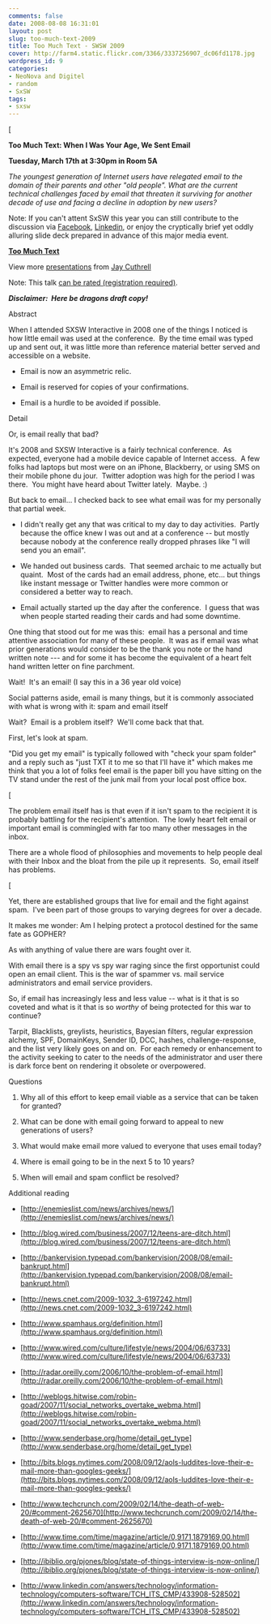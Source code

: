 ```yaml
---
comments: false
date: 2008-08-08 16:31:01
layout: post
slug: too-much-text-2009
title: Too Much Text - SWSW 2009
cover: http://farm4.static.flickr.com/3366/3337256907_dc06fd1178.jpg
wordpress_id: 9
categories:
- NeoNova and Digitel
- random
- SxSW
tags:
- sxsw
---
```


[

**Too Much Text: When I Was Your Age, We Sent Email**

**Tuesday, March 17th at 3:30pm in Room 5A**

_The youngest generation of Internet users have relegated email to the domain of their parents and other "old people". What are the current technical challenges faced by email that threaten it surviving for another decade of use and facing a decline in adoption by new users?_

Note: If you can't attent SxSW this year you can still contribute to the discussion via [Facebook](http://www.facebook.com/event.php?eid=51407834789), [Linkedin](http://www.linkedin.com/answers/technology/information-technology/computers-software/TCH_ITS_CMP/433908-528502), or enjoy the cryptically brief yet oddly alluring slide deck prepared in advance of this major media event.



**[Too Much Text](http://www.slideshare.net/qthrul/toomuchtext)**

View more [presentations](http://www.slideshare.net/) from [Jay Cuthrell](http://www.slideshare.net/qthrul)



Note: This talk [can be rated (registration required)](http://speakerrate.com/talks/312-too-much-text-when-i-was-your-age-we-sent-email).

**_Disclaimer:  Here be dragons draft copy!_**

Abstract

When I attended SXSW Interactive in 2008 one of the things I noticed is how little email was used at the conference.  By the time email was typed up and sent out, it was little more than reference material better served and accessible on a website.



	
  * Email is now an asymmetric relic.

	
  * Email is reserved for copies of your confirmations.

	
  * Email is a hurdle to be avoided if possible.


Detail

Or, is email really that bad?

It's 2008 and SXSW Interactive is a fairly technical conference.  As expected, everyone had a mobile device capable of Internet access.  A few folks had laptops but most were on an iPhone, Blackberry, or using SMS on their mobile phone du jour.  Twitter adoption was high for the period I was there.  You might have heard about Twitter lately.  Maybe. :)

But back to email... I checked back to see what email was for my personally that partial week.



	
  * I didn't really get any that was critical to my day to day activities.  Partly because the office knew I was out and at a conference -- but mostly because nobody at the conference really dropped phrases like "I will send you an email".

	
  * We handed out business cards.  That seemed archaic to me actually but quaint.  Most of the cards had an email address, phone, etc... but things like instant message or Twitter handles were more common or considered a better way to reach.

	
  * Email actually started up the day after the conference.  I guess that was when people started reading their cards and had some downtime.


One thing that stood out for me was this:  email has a personal and time attentive association for many of these people.  It was as if email was what prior generations would consider to be the thank you note or the hand written note --- and for some it has become the equivalent of a heart felt hand written letter on fine parchment.

Wait!  It's an email! (I say this in a 36 year old voice)

Social patterns aside, email is many things, but it is commonly associated with what is wrong with it: spam and email itself

Wait?  Email is a problem itself?  We'll come back that that.

First, let's look at spam.

"Did you get my email" is typically followed with "check your spam folder" and a reply such as "just TXT it to me so that I'll have it" which makes me think that you a lot of folks feel email is the paper bill you have sitting on the TV stand under the rest of the junk mail from your local post office box.

[

The problem email itself has is that even if it isn't spam to the recipient it is probably battling for the recipient's attention.  The lowly heart felt email or important email is commingled with far too many other messages in the inbox.

There are a whole flood of philosophies and movements to help people deal with their Inbox and the bloat from the pile up it represents.  So, email itself has problems.

[

Yet, there are established groups that live for email and the fight against spam.  I've been part of those groups to varying degrees for over a decade.

It makes me wonder: Am I helping protect a protocol destined for the same fate as GOPHER?

As with anything of value there are wars fought over it.

With email there is a spy vs spy war raging since the first opportunist could open an email client. This is the war of spammer vs. mail service administrators and email service providers.

So, if email has increasingly less and less value -- what is it that is so coveted and what is it that is so _worthy_ of being protected for this war to continue?

Tarpit, Blacklists, greylists, heuristics, Bayesian filters, regular expression alchemy, SPF, DomainKeys, Sender ID, DCC, hashes, challenge-response, and the list very likely goes on and on.  For each remedy or enhancement to the activity seeking to cater to the needs of the administrator and user there is dark force bent on rendering it obsolete or overpowered.

Questions



	
  1. Why all of this effort to keep email viable as a service that can be taken for granted?

	
  2. What can be done with email going forward to appeal to new generations of users?

	
  3. What would make email more valued to everyone that uses email today?

	
  4. Where is email going to be in the next 5 to 10 years?

	
  5. When will email and spam conflict be resolved?


Additional reading



	
  * [http://enemieslist.com/news/archives/news/](http://enemieslist.com/news/archives/news/)

	
  * [http://blog.wired.com/business/2007/12/teens-are-ditch.html](http://blog.wired.com/business/2007/12/teens-are-ditch.html)

	
  * [http://bankervision.typepad.com/bankervision/2008/08/email-bankrupt.html](http://bankervision.typepad.com/bankervision/2008/08/email-bankrupt.html)

	
  * [http://news.cnet.com/2009-1032_3-6197242.html](http://news.cnet.com/2009-1032_3-6197242.html)

	
  * [http://www.spamhaus.org/definition.html](http://www.spamhaus.org/definition.html)

	
  * [http://www.wired.com/culture/lifestyle/news/2004/06/63733](http://www.wired.com/culture/lifestyle/news/2004/06/63733)

	
  * [http://radar.oreilly.com/2006/10/the-problem-of-email.html](http://radar.oreilly.com/2006/10/the-problem-of-email.html)

	
  * [http://weblogs.hitwise.com/robin-goad/2007/11/social_networks_overtake_webma.html](http://weblogs.hitwise.com/robin-goad/2007/11/social_networks_overtake_webma.html)

	
  * [http://www.senderbase.org/home/detail_get_type](http://www.senderbase.org/home/detail_get_type)

	
  * [http://bits.blogs.nytimes.com/2008/09/12/aols-luddites-love-their-e-mail-more-than-googles-geeks/](http://bits.blogs.nytimes.com/2008/09/12/aols-luddites-love-their-e-mail-more-than-googles-geeks/)

	
  * [http://www.techcrunch.com/2009/02/14/the-death-of-web-20/#comment-2625670](http://www.techcrunch.com/2009/02/14/the-death-of-web-20/#comment-2625670)

	
  * [http://www.time.com/time/magazine/article/0,9171,1879169,00.html](http://www.time.com/time/magazine/article/0,9171,1879169,00.html)

	
  * [http://ibiblio.org/pjones/blog/state-of-things-interview-is-now-online/](http://ibiblio.org/pjones/blog/state-of-things-interview-is-now-online/)

	
  * [http://www.linkedin.com/answers/technology/information-technology/computers-software/TCH_ITS_CMP/433908-528502](http://www.linkedin.com/answers/technology/information-technology/computers-software/TCH_ITS_CMP/433908-528502)


